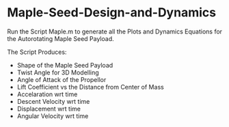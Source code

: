 # Maple-Seed-Design-and-Dynamics

Run the Script Maple.m to generate all the Plots and Dynamics Equations for the Autorotating Maple Seed Payload.

The Script Produces:

- Shape of the Maple Seed Payload
- Twist Angle for 3D Modelling
- Angle of Attack of the Propellor
- Lift Coefficient vs the Distance from Center of Mass
- Accelaration wrt time
- Descent Velocity wrt time
- Displacement wrt time
- Angular Velocity wrt time
